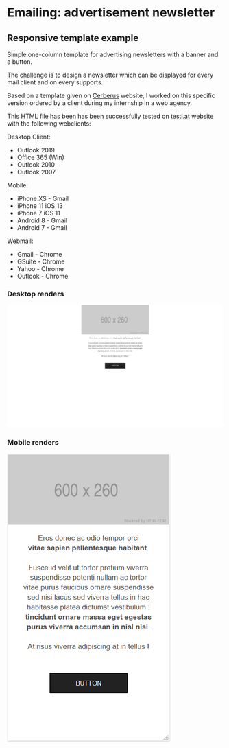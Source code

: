 # Emailing: advertisement newsletter

## Responsive template example
Simple one-column template for advertising newsletters with a banner and a button.

The challenge is to design a newsletter which can be displayed for every mail client and on every supports. 

Based on a template given on [Cerberus](https://tedgoas.github.io/Cerberus/) website, I worked on this specific version ordered by a client during my internship in a web agency.

This HTML file has been has been successfully tested on [testi.at](https://testi.at/) website with the following webclients:

Desktop Client:
- Outlook 2019
- Office 365 (Win)
- Outlook 2010
- Outlook 2007

Mobile:
- iPhone XS - Gmail
- iPhone 11 iOS 13
- iPhone 7 iOS 11
- Android 8 - Gmail
- Android 7 - Gmail

Webmail:
- Gmail - Chrome
- GSuite - Chrome
- Yahoo - Chrome
- Outlook - Chrome


### Desktop renders

![screen capture](https://github.com/0reldev/emailing-simple-column-with-button/blob/dev/screen-captures/desktop-1.png)



### Mobile renders

![screen capture](https://github.com/0reldev/emailing-simple-column-with-button/blob/dev/screen-captures/mobile-1.png)
